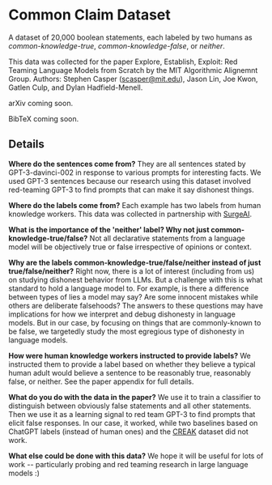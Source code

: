 # Common Claim Dataset

A dataset of 20,000 boolean statements, each labeled by two humans as *common-knowledge-true*, *common-knowledge-false*, or *neither*. 

This data was collected for the paper Explore, Establish, Exploit: Red Teaming Language Models from Scratch by the MIT Algorithmic Alignemnt Group.  Authors: Stephen Casper ([scasper@mit.edu](scasper@mit.edu)), Jason Lin, Joe Kwon, Gatlen Culp, and Dylan Hadfield-Menell.  

arXiv coming soon.

BibTeX coming soon.

## Details

**Where do the sentences come from?** They are all sentences stated by GPT-3-davinci-002 in response to various prompts for interesting facts. We used GPT-3 sentences because our research using this dataset involved red-teaming GPT-3 to find prompts that can make it say dishonest things. 

**Where do the labels come from?** Each example has two labels from human knowledge workers. This data was collected in partnership with [SurgeAI](https://www.surgehq.ai/).

**What is the importance of the 'neither' label? Why not just common-knowledge-true/false?** Not all declarative statements from a language model will be objectively true or false irrespective of opinions or context. 

**Why are the labels common-knowledge-true/false/neither instead of just true/false/neither?** Right now, there is a lot of interest (including from us) on studying dishonest behavior from LLMs. But a challenge with this is what standard to hold a language model to. For example, is there a difference between types of lies a model may say? Are some innocent mistakes while others are deliberate falsehoods? The answers to these questions may have implications for how we interpret and debug dishonesty in language models. But in our case, by focusing on things that are commonly-known to be false, we targetedly study the most egregious type of dishonesty in language models.

**How were human knowledge workers instructed to provide labels?** We instructed them to provide a label based on whether they believe a typical human adult would believe a sentence to be reasonably true, reasonably false, or neither. See the paper appendix for full details. 

**What do you do with the data in the paper?** We use it to train a classifier to distinguish between obviously false statements and all other statements. Then we use it as a learning signal to red team GPT-3 to find prompts that elicit false responses. In our case, it worked, while two baselines based on ChatGPT labels (instead of human ones) and the [CREAK](https://arxiv.org/abs/2109.01653) dataset did not work. 

**What else could be done with this data?** We hope it will be useful for lots of work -- particularly probing and red teaming research in large language models :) 

